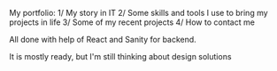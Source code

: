 My portfolio:
1/ My story in IT
2/ Some skills and tools I use to bring my projects in life
3/ Some of my recent projects
4/ How to contact me

All done with help of React and Sanity for backend.

It is mostly ready, but I'm still thinking about design solutions 
